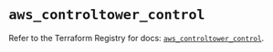 # `aws_controltower_control`

Refer to the Terraform Registry for docs: [`aws_controltower_control`](https://registry.terraform.io/providers/hashicorp/aws/6.14.0/docs/resources/controltower_control).
